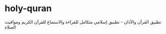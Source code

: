 # holy-quran
تطبيق القرآن والأذان - تطبيق إسلامي متكامل للقراءة والاستماع للقرآن الكريم ومواقيت الصلاة
